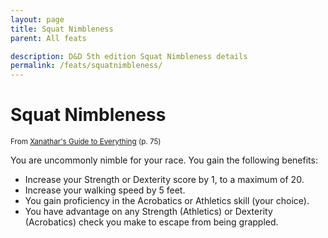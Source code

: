 ```yaml
---
layout: page
title: Squat Nimbleness
parent: All feats

description: D&D 5th edition Squat Nimbleness details
permalink: /feats/squatnimbleness/
---
```


# Squat Nimbleness

<small>From <a target="_blank" href="https://dnd.wizards.com/products/tabletop-games/rpg-products/xanathars-guide-everything">Xanathar's Guide to Everything</a> (p. 75)</small>

You are uncommonly nimble for your race. You gain the following benefits:
- Increase your Strength or Dexterity score by 1, to a maximum of 20.
- Increase your walking speed by 5 feet.
- You gain proficiency in the Acrobatics or Athletics skill (your choice).
- You have advantage on any Strength (Athletics) or Dexterity (Acrobatics) check you make to escape from being grappled.